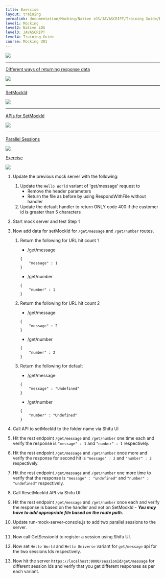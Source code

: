 ```yaml
---
title: Exercise
layout: training
permalink: documentation/Mocking/Native iOS/JAVASCRIPT/Training Guide/Mocking 301/Exercise
level1: Mocking
level2: Native iOS
level3: JAVASCRIPT
level4: Training Guide
course: Mocking 301
---
```

<div class="sidebar">
<div class="training-doc-link">
<div class ="training-doc-link-left">
<img class="training-doc-link-left__img" src="{{site.baseurl}}/images/training/checked.png" srcset="{{site.baseurl}}/images/training/checked%402x.png 2x, {{site.baseurl}}/images/training/checked%403x.png 3x" /><hr class="training-doc-link-left__hr training-doc-link-left__hr-completed" /></div>
<p class="training-doc-link__text">
<a class="training-doc-link__text-completed" href="./Different ways of returning response data">Different ways of returning response data</a></p>
</div>
<div class="training-doc-link">
<div class ="training-doc-link-left">
<img class="training-doc-link-left__img" src="{{site.baseurl}}/images/training/checked.png" srcset="{{site.baseurl}}/images/training/checked%402x.png 2x, {{site.baseurl}}/images/training/checked%403x.png 3x" /><hr class="training-doc-link-left__hr training-doc-link-left__hr-completed" /></div>
<p class="training-doc-link__text">
<a class="training-doc-link__text-completed" href="./SetMockId">SetMockId</a></p>
</div>
<div class="training-doc-link">
<div class ="training-doc-link-left">
<img class="training-doc-link-left__img" src="{{site.baseurl}}/images/training/checked.png" srcset="{{site.baseurl}}/images/training/checked%402x.png 2x, {{site.baseurl}}/images/training/checked%403x.png 3x" /><hr class="training-doc-link-left__hr training-doc-link-left__hr-completed" /></div>
<p class="training-doc-link__text">
<a class="training-doc-link__text-completed" href="./APIs for SetMockId">APIs for SetMockId</a></p>
</div>
<div class="training-doc-link">
<div class ="training-doc-link-left">
<img class="training-doc-link-left__img" src="{{site.baseurl}}/images/training/checked.png" srcset="{{site.baseurl}}/images/training/checked%402x.png 2x, {{site.baseurl}}/images/training/checked%403x.png 3x" /><hr class="training-doc-link-left__hr training-doc-link-left__hr-completed" /></div>
<p class="training-doc-link__text">
<a class="training-doc-link__text-completed" href="./Parallel Sessions">Parallel Sessions</a></p>
</div>
<div class="training-doc-link">
<div class ="training-doc-link-left">
<img class="training-doc-link-left__img" src="{{site.baseurl}}/images/training/actived.png" srcset="{{site.baseurl}}/images/training/actived%402x.png 2x, {{site.baseurl}}/images/training/actived%403x.png 3x" /></div>
<p class="training-doc-link__text">
<a class="training-doc-link__text-current" href="./Exercise">Exercise</a></p>
</div>
</div>
<div class="training-doc-nav-btn">
<a href="./Parallel Sessions"><img src="{{site.baseurl}}/images/training/btn-left.png" srcset="{{site.baseurl}}/images/training/btn-left%402x.png 2x, {{site.baseurl}}/images/training/btn-left%403x.png 3x" /></a>
</div>
<div class="training-content markdown">
<ol>
<li><p>Update the previous mock server with the following:</p>
<ol>
<li>Update the <code>Hello World</code> variant of 'get/message' request to
<ul>
<li>Remove the header parameters</li>
<li>Return the file as before by using RespondWithFile without handler</li>
</ul></li>
<li>Update the default handler to return ONLY code 400 if the customer id is greater than 5 characters</li>
</ol></li>
<li><p>Start mock server and test Step 1</p></li>
<li><p>Now add data for setMockId for <code>/get/message</code> and <code>/get/number</code> routes.</p>
<ol>
<li><p>Return the following for URL hit count 1</p>
<ul>
<li>/get/message</li>
</ul>
<pre><code class="language-json">{
    &quot;message&quot; : 1
}
</code></pre>
<ul>
<li>/get/number</li>
</ul>
<pre><code class="language-json">{
    &quot;number&quot; : 1
}
</code></pre></li>
<li><p>Return the following for URL hit count 2</p>
<ul>
<li>/get/message</li>
</ul>
<pre><code class="language-json">{
    &quot;message&quot; : 2
}
</code></pre>
<ul>
<li>/get/number</li>
</ul>
<pre><code class="language-json">{
    &quot;number&quot; : 2
}
</code></pre></li>
<li><p>Return the following for default</p>
<ul>
<li>/get/message</li>
</ul>
<pre><code class="language-json">{
    &quot;message&quot; : &quot;Undefined&quot;
}
</code></pre>
<ul>
<li>/get/number</li>
</ul>
<pre><code class="language-json">{
    &quot;number&quot; : &quot;Undefined&quot;
}
</code></pre></li>
</ol></li>
<li><p>Call API to setMockId to the folder name via Shifu UI</p></li>
<li><p>Hit the rest endpoint <code>/get/message</code> and <code>/get/number</code> one time each and verify the response is <code>&quot;message&quot; : 1</code> and <code>&quot;number&quot; : 1</code> respectively.</p></li>
<li><p>Hit the rest endpoint <code>/get/message</code> and <code>/get/number</code> once more and verify the response for second hit is <code>&quot;message&quot; : 2</code> and <code>&quot;number&quot; : 2</code> respectively.</p></li>
<li><p>Hit the rest endpoint <code>/get/message</code> and <code>/get/number</code> one more time to verify that the response is <code>&quot;message&quot; : &quot;undefined&quot;</code> and <code>&quot;number&quot; : &quot;undefined&quot;</code> respectively.</p></li>
<li><p>Call ResetMockId API via Shifu UI</p></li>
<li><p>Hit the rest endpoint <code>/get/message</code> and <code>/get/number</code> once each and verify the response is based on the handler and not on SetMockId - <strong><em>You may have to add appropriate file based on the route path.</em></strong></p></li>
<li><p>Update run-mock-server-console.js to add two parallel sessions to the server.</p></li>
<li><p>Now call GetSessionId to register a session using Shifu UI.</p></li>
<li><p>Now set <code>Hello World</code> and <code>Hello Universe</code> variant for <code>get/message</code> api for the two sessions Ids respectively.</p></li>
<li><p>Now hit the server <code>https://localhost:8000/sessionId/get/message</code> for different session Ids and verify that you get different responses as per each variant.</p></li>
</ol>
</div>
<div class="training-doc-nav-btn">
</div>
